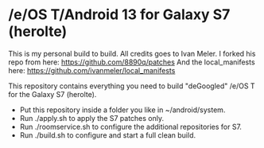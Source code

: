 # /e/OS T/Android 13 for Galaxy S7 (herolte) 

This is my personal build to build. All credits goes to Ivan Meler.
I forked his repo from here: https://github.com/8890q/patches
And the local_manifests here: https://github.com/ivanmeler/local_manifests

This repository contains everything you need to build "deGoogled" /e/OS T for the Galaxy S7 (herolte).  
- Put this repository inside a folder you like in ~/android/system.
- Run ./apply.sh to apply the S7 patches only.
- Run ./roomservice.sh to configure the additional repositories for S7.
- Run ./build.sh to configure and start a full clean build.

